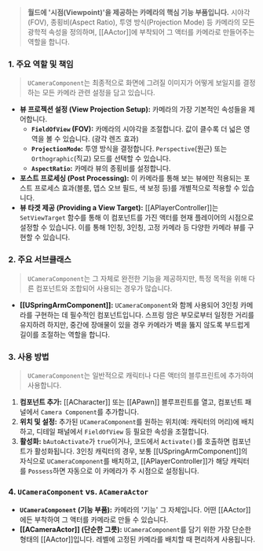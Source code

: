 > **월드에 '시점(Viewpoint)'을 제공하는 카메라의 핵심 기능 부품입니다.** 시야각(FOV), 종횡비(Aspect Ratio), 투영 방식(Projection Mode) 등 카메라의 모든 광학적 속성을 정의하며, [[AActor]]에 부착되어 그 액터를 카메라로 만들어주는 역할을 합니다.

### **1. 주요 역할 및 책임**
> `UCameraComponent`는 최종적으로 화면에 그려질 이미지가 어떻게 보일지를 결정하는 모든 카메라 관련 설정을 담고 있습니다.
* **뷰 프로젝션 설정 (View Projection Setup):**
    카메라의 가장 기본적인 속성들을 제어합니다.
    * **`FieldOfView` (FOV):** 카메라의 시야각을 조절합니다. 값이 클수록 더 넓은 영역을 볼 수 있습니다. (광각 렌즈 효과)
    * **`ProjectionMode`:** 투영 방식을 결정합니다. `Perspective`(원근) 또는 `Orthographic`(직교) 모드를 선택할 수 있습니다.
    * **`AspectRatio`:** 카메라 뷰의 종횡비를 설정합니다.
* **포스트 프로세싱 (Post Processing):**
    이 카메라를 통해 보는 뷰에만 적용되는 포스트 프로세스 효과(블룸, 뎁스 오브 필드, 색 보정 등)를 개별적으로 적용할 수 있습니다.
* **뷰 타겟 제공 (Providing a View Target):**
    [[APlayerController]]는 `SetViewTarget` 함수를 통해 이 컴포넌트를 가진 액터를 현재 플레이어의 시점으로 설정할 수 있습니다. 이를 통해 1인칭, 3인칭, 고정 카메라 등 다양한 카메라 뷰를 구현할 수 있습니다.

### **2. 주요 서브클래스**
> `UCameraComponent`는 그 자체로 완전한 기능을 제공하지만, 특정 목적을 위해 다른 컴포넌트와 조합되어 사용되는 경우가 많습니다.
* **[[USpringArmComponent]]:**
    `UCameraComponent`와 함께 사용되어 3인칭 카메라를 구현하는 데 필수적인 컴포넌트입니다. 스프링 암은 부모로부터 일정한 거리를 유지하려 하지만, 중간에 장애물이 있을 경우 카메라가 벽을 뚫지 않도록 부드럽게 길이를 조절하는 역할을 합니다.

### **3. 사용 방법**
> `UCameraComponent`는 일반적으로 캐릭터나 다른 액터의 블루프린트에 추가하여 사용합니다.
1.  **컴포넌트 추가:** [[ACharacter]] 또는 [[APawn]] 블루프린트를 열고, 컴포넌트 패널에서 `Camera Component`를 추가합니다.
2.  **위치 및 설정:** 추가된 `UCameraComponent`를 원하는 위치(예: 캐릭터의 머리)에 배치하고, 디테일 패널에서 `FieldOfView` 등 필요한 속성을 조절합니다.
3.  **활성화:** `bAutoActivate`가 `true`이거나, 코드에서 `Activate()`를 호출하면 컴포넌트가 활성화됩니다. 3인칭 캐릭터의 경우, 보통 [[USpringArmComponent]]의 자식으로 `UCameraComponent`를 배치하고, [[APlayerController]]가 해당 캐릭터를 `Possess`하면 자동으로 이 카메라가 주 시점으로 설정됩니다.

### **4. `UCameraComponent` vs. `ACameraActor`**
* **`UCameraComponent` (기능 부품):**
    카메라의 '기능' 그 자체입니다. 어떤 [[AActor]]에든 부착하여 그 액터를 카메라로 만들 수 있습니다.
* **[[ACameraActor]] (단순한 그릇):**
    `UCameraComponent`를 담기 위한 가장 단순한 형태의 [[AActor]]입니다. 레벨에 고정된 카메라를 배치할 때 편리하게 사용됩니다.